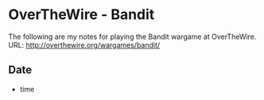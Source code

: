OverTheWire - Bandit
======================

The following are my notes for playing the Bandit wargame at OverTheWire.
URL: http://overthewire.org/wargames/bandit/


Date
----

- time
